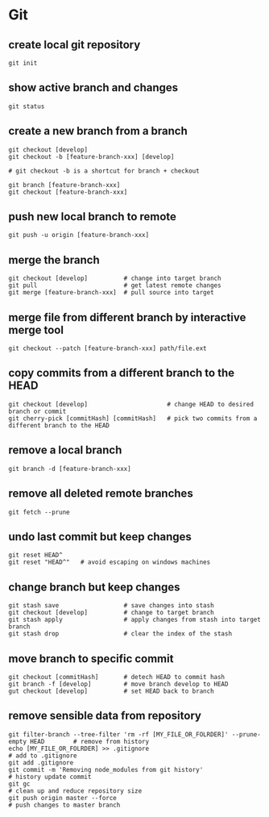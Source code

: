 # Git

## create local git repository

    git init

## show active branch and changes

    git status

## create a new branch from a branch

    git checkout [develop]
    git checkout -b [feature-branch-xxx] [develop]

    # git checkout -b is a shortcut for branch + checkout

    git branch [feature-branch-xxx]
    git checkout [feature-branch-xxx]
    
## push new local branch to remote
    git push -u origin [feature-branch-xxx]

## merge the branch

    git checkout [develop]          # change into target branch
    git pull                        # get latest remote changes
    git merge [feature-branch-xxx]  # pull source into target

## merge file from different branch by interactive merge tool

    git checkout --patch [feature-branch-xxx] path/file.ext
    
## copy commits from a different branch to the HEAD
    
    git checkout [develop]                      # change HEAD to desired branch or commit    
    git cherry-pick [commitHash] [commitHash]   # pick two commits from a different branch to the HEAD

## remove a local branch

    git branch -d [feature-branch-xxx]

## remove all deleted remote branches

    git fetch --prune

## undo last commit but keep changes

    git reset HEAD^
    git reset "HEAD^"   # avoid escaping on windows machines

## change branch but keep changes

    git stash save                  # save changes into stash
    git checkout [develop]          # change to target branch
    git stash apply                 # apply changes from stash into target branch
    git stash drop                  # clear the index of the stash
    
## move branch to specific commit

    git checkout [commitHash]       # detech HEAD to commit hash
    git branch -f [develop]         # move branch develop to HEAD
    gut checkout [develop]          # set HEAD back to branch
    
## remove sensible data from repository

    git filter-branch --tree-filter 'rm -rf [MY_FILE_OR_FOLRDER]' --prune-empty HEAD        # remove from history
    echo [MY_FILE_OR_FOLRDER] >> .gitignore                                                 # add to .gitignore
    git add .gitignore
    git commit -m 'Removing node_modules from git history'                                  # history update commit
    git gc                                                                                  # clean up and reduce repository size
    git push origin master --force                                                          # push changes to master branch
